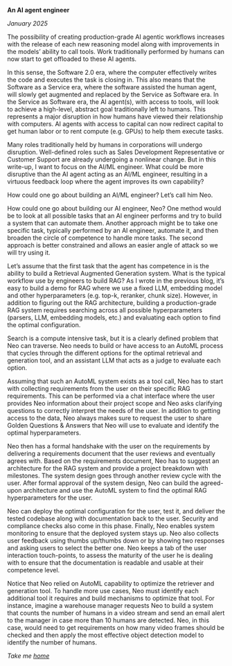 **An AI agent engineer**

*January 2025*

The possibility of creating production-grade AI agentic workflows increases with the release of each new reasoning model along with improvements in the models’ ability to call tools. Work traditionally performed by humans can now start to get offloaded to these AI agents. 

In this sense, the Software 2.0 era, where the computer effectively writes the code and executes the task is closing in. This also means that the Software as a Service era, where the software assisted the human agent, will slowly get augmented and replaced by the Service as Software era. In the Service as Software era, the AI agent(s), with access to tools, will look to achieve a high-level, abstract goal traditionally left to humans. This represents a major disruption in how humans have viewed their relationship with computers. AI agents with access to capital can now redirect capital to get human labor or to rent compute (e.g. GPUs) to help them execute tasks. 

Many roles traditionally held by humans in corporations will undergo disruption. Well-defined roles such as Sales Development Representative or Customer Support are already undergoing a nonlinear change. But in this write-up, I want to focus on the AI/ML engineer. What could be more disruptive than the AI agent acting as an AI/ML engineer, resulting in a virtuous feedback loop where the agent improves its own capability? 

How could one go about building an AI/ML engineer? Let’s call him Neo.

How could one go about building our AI engineer, Neo? One method would be to look at all possible tasks that an AI engineer performs and try to build a system that can automate them. Another approach might be to take one specific task, typically performed by an AI engineer, automate it, and then broaden the circle of competence to handle more tasks. The second approach is better constrained and allows an easier angle of attack so we will try using it. 

Let’s assume that the first task that the agent has competence in is the ability to build a Retrieval Augmented Generation system. What is the typical workflow use by engineers to build RAG? As I wrote in the previous blog, it’s easy to build a demo for RAG where we use a fixed LLM, embedding model and other hyperparameters (e.g. top-k, reranker, chunk size). However, in addition to figuring out the RAG architecture, building a production-grade RAG system requires searching across all possible hyperparameters (parsers, LLM, embedding models, etc.) and evaluating each option to find the optimal configuration. 

Search is a compute intensive task, but it is a clearly defined problem that Neo can traverse. Neo needs to build or have access to an AutoML process that cycles through the different options for the optimal retrieval and generation tool, and an assistant LLM that acts as a judge to evaluate each option. 

Assuming that such an AutoML system exists as a tool call, Neo has to start with collecting requirements from the user on their specific RAG requirements. This can be performed via a chat interface where the user provides Neo information about their project scope and Neo asks clarifying questions to correctly interpret the needs of the user. In addition to getting access to the data, Neo always makes sure to request the user to share Golden Questions & Answers that Neo will use to evaluate and identify the optimal hyperparameters. 

Neo then has a formal handshake with the user on the requirements by delivering a requirements document that the user reviews and eventually agrees with. Based on the requirements document, Neo has to suggest an architecture for the RAG system and provide a project breakdown with milestones. The system design goes through another review cycle with the user. After formal approval of the system design, Neo can build the agreed-upon architecture and use the AutoML system to find the optimal RAG hyperparameters for the user. 

Neo can deploy the optimal configuration for the user, test it, and deliver the tested codebase along with documentation back to the user. Security and compliance checks also come in this phase. Finally, Neo enables system monitoring to ensure that the deployed system stays up. Neo also collects user feedback using thumbs up/thumbs down or by showing two responses and asking users to select the better one. Neo keeps a tab of the user interaction touch-points, to assess the maturity of the user he is dealing with to ensure that the documentation is readable and usable at their competence level.

Notice that Neo relied on AutoML capability to optimize the retriever and generation tool. To handle more use cases, Neo must identify each additional tool it requires and build mechanisms to optimize that tool. For instance, imagine a warehouse manager requests Neo to build a system that counts the number of humans in a video stream and send an email alert to the manager in case more than 10 humans are detected. Neo, in this case, would need to get requirements on how many video frames should be checked and then apply the most effective object detection model to identify the number of humans. 

*Take me [home](https://sameeurrehman.com/)* 
